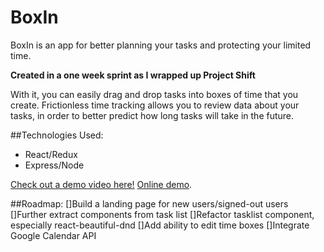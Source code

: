 # BoxIn
BoxIn is an app for better planning your tasks and protecting your limited time.

**Created in a one week sprint as I wrapped up Project Shift**

With it, you can easily drag and drop tasks into boxes of time that you create. Frictionless time tracking allows you to review data about your tasks, in order to better predict how long tasks will take in the future.

##Technologies Used:
- React/Redux
- Express/Node

[Check out a demo video here!](https://www.youtube.com/watch?v=h2AKko_nWQo&feature=emb_title)
[Online demo](http://boxin.herokuapp.com/).

##Roadmap:
[]Build a landing page for new users/signed-out users
[]Further extract components from task list
[]Refactor tasklist component, especially react-beautiful-dnd
[]Add ability to edit time boxes
[]Integrate Google Calendar API
